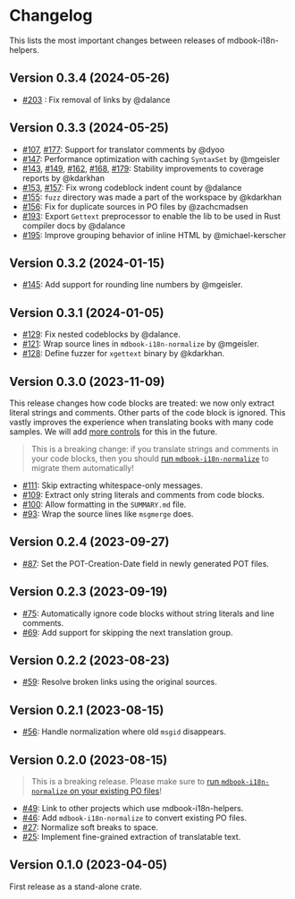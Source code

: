 # Changelog

This lists the most important changes between releases of mdbook-i18n-helpers.

## Version 0.3.4 (2024-05-26)

- [#203] : Fix removal of links by @dalance

## Version 0.3.3 (2024-05-25)

- [#107], [#177]: Support for translator comments by @dyoo
- [#147]: Performance optimization with caching `SyntaxSet` by @mgeisler
- [#143], [#149], [#162], [#168], [#179]: Stability improvements to coverage
  reports by @kdarkhan
- [#153], [#157]: Fix wrong codeblock indent count by @dalance
- [#155]: `fuzz` directory was made a part of the workspace by @kdarkhan
- [#156]: Fix for duplicate sources in PO files by @zachcmadsen
- [#193]: Export `Gettext` preprocessor to enable the lib to be used in Rust
  compiler docs by @dalance
- [#195]: Improve grouping behavior of inline HTML by @michael-kerscher

## Version 0.3.2 (2024-01-15)

- [#145]: Add support for rounding line numbers by @mgeisler.

## Version 0.3.1 (2024-01-05)

- [#129]: Fix nested codeblocks by @dalance.
- [#121]: Wrap source lines in `mdbook-i18n-normalize` by @mgeisler.
- [#128]: Define fuzzer for `xgettext` binary by @kdarkhan.

## Version 0.3.0 (2023-11-09)

This release changes how code blocks are treated: we now only extract literal
strings and comments. Other parts of the code block is ignored. This vastly
improves the experience when translating books with many code samples. We will
add [more controls][#76] for this in the future.

> This is a breaking change: if you translate strings and comments in your code
> blocks, then you should [run `mdbook-i18n-normalize`](USAGE.md) to migrate
> them automatically!

- [#111]: Skip extracting whitespace-only messages.
- [#109]: Extract only string literals and comments from code blocks.
- [#100]: Allow formatting in the `SUMMARY.md` file.
- [#93]: Wrap the source lines like `msgmerge` does.

## Version 0.2.4 (2023-09-27)

- [#87]: Set the POT-Creation-Date field in newly generated POT files.

## Version 0.2.3 (2023-09-19)

- [#75]: Automatically ignore code blocks without string literals and line
  comments.
- [#69]: Add support for skipping the next translation group.

## Version 0.2.2 (2023-08-23)

- [#59]: Resolve broken links using the original sources.

## Version 0.2.1 (2023-08-15)

- [#56]: Handle normalization where old `msgid` disappears.

## Version 0.2.0 (2023-08-15)

> This is a breaking release. Please make sure to
> [run `mdbook-i18n-normalize` on your existing PO files](USAGE.md)!

- [#49]: Link to other projects which use mdbook-i18n-helpers.
- [#46]: Add `mdbook-i18n-normalize` to convert existing PO files.
- [#27]: Normalize soft breaks to space.
- [#25]: Implement fine-grained extraction of translatable text.

## Version 0.1.0 (2023-04-05)

First release as a stand-alone crate.

[#203]: https://github.com/google/mdbook-i18n-helpers/pull/203
[#195]: https://github.com/google/mdbook-i18n-helpers/pull/195
[#193]: https://github.com/google/mdbook-i18n-helpers/pull/193
[#179]: https://github.com/google/mdbook-i18n-helpers/pull/179
[#177]: https://github.com/google/mdbook-i18n-helpers/pull/177
[#168]: https://github.com/google/mdbook-i18n-helpers/pull/168
[#162]: https://github.com/google/mdbook-i18n-helpers/pull/162
[#157]: https://github.com/google/mdbook-i18n-helpers/pull/157
[#156]: https://github.com/google/mdbook-i18n-helpers/pull/156
[#155]: https://github.com/google/mdbook-i18n-helpers/pull/155
[#153]: https://github.com/google/mdbook-i18n-helpers/pull/153
[#149]: https://github.com/google/mdbook-i18n-helpers/pull/149
[#147]: https://github.com/google/mdbook-i18n-helpers/pull/147
[#145]: https://github.com/google/mdbook-i18n-helpers/pull/145
[#143]: https://github.com/google/mdbook-i18n-helpers/pull/143
[#129]: https://github.com/google/mdbook-i18n-helpers/pull/129
[#128]: https://github.com/google/mdbook-i18n-helpers/pull/128
[#121]: https://github.com/google/mdbook-i18n-helpers/pull/121
[#111]: https://github.com/google/mdbook-i18n-helpers/pull/111
[#109]: https://github.com/google/mdbook-i18n-helpers/pull/109
[#107]: https://github.com/google/mdbook-i18n-helpers/pull/107
[#100]: https://github.com/google/mdbook-i18n-helpers/pull/100
[#93]: https://github.com/google/mdbook-i18n-helpers/pull/93
[#87]: https://github.com/google/mdbook-i18n-helpers/pull/87
[#76]: https://github.com/google/mdbook-i18n-helpers/issues/76
[#75]: https://github.com/google/mdbook-i18n-helpers/pull/75
[#69]: https://github.com/google/mdbook-i18n-helpers/pull/69
[#59]: https://github.com/google/mdbook-i18n-helpers/pull/59
[#56]: https://github.com/google/mdbook-i18n-helpers/pull/56
[#49]: https://github.com/google/mdbook-i18n-helpers/pull/49
[#46]: https://github.com/google/mdbook-i18n-helpers/pull/46
[#27]: https://github.com/google/mdbook-i18n-helpers/pull/27
[#25]: https://github.com/google/mdbook-i18n-helpers/pull/25
